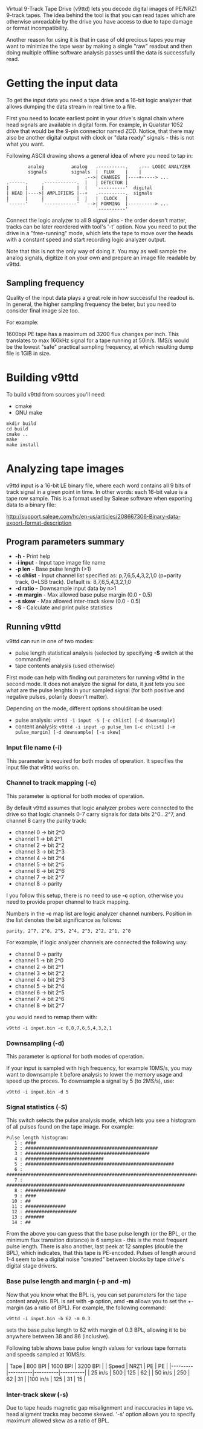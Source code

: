 
Virtual 9-Track Tape Drive (v9ttd) lets you decode digital images of PE/NRZ1
9-track tapes. The idea behind the tool is that you can read tapes which are
otherwise unreadable by the drive you have access to due to tape damage
or format incompatibility.

Another reason for using it is that in case of old precious tapes you may want to
minimize the tape wear by making a single "raw" readout and then doing multiple offline
software analysis passes until the data is successfully read.

# Getting the input data

To get the input data you need a tape drive and a 16-bit logic analyzer that allows dumping the data
stream in real time to a file.

First you need to locate earliest point in your drive's signal chain where head signals are available
in digital form. For example, in Qualstar 1052 drive that would be the 9-pin connector named ZCD.
Notice, that there
may also be another digital output with clock or "data ready" signals - this is not what you want.

Following ASCII drawing shows a general idea of where you need to tap in:

            analog          analog   .----------.    .--- LOGIC ANALYZER
            signals         signals  |  FLUX    |    |
                                 .-->| CHANGES  |----+-----> ...
    .------.     .------------.  |   | DETECTOR |
    |      |     |            |  |   `----------'  digital
    | HEAD |---->| AMPLIFIERS |--+   .----------.  signals
    |      |     |            |  |   |  CLOCK   |
    `------'     `------------'  `-->| FORMING  |----------> ...
                                     `----------'

Connect the logic analyzer to all 9 signal pins - the order doesn't matter, tracks can be later reordered with
tool's '-t' option. Now you need to put the drive in a "free-running" mode, which lets the tape
to move over the heads with a constant speed and start recording logic analyzer output.

Note that this is not the only way of doing it. You may as well sample the analog signals,
digitize it on your own and prepare an image file readable by v9ttd.

## Sampling frequency

Quality of the input data plays a great role in how successful the readout is.
In general, the higher sampling frequency the beter, but you need to consider final image size too.

For example:

1600bpi PE tape has a maximum od 3200 flux changes per inch.
This translates to max 160kHz signal for a tape running at 50in/s.
1MS/s would be the lowest "safe" practical sampling frequency, at which resulting dump file
is 1GiB in size.

# Building v9ttd

To build v9ttd from sources you'll need:

* cmake
* GNU make

```
mkdir build
cd build
cmake ..
make
make install
```

# Analyzing tape images

v9ttd input is a 16-bit LE binary file, where each word contains all 9 bits
of track signal in a given point in time. In other words: each 16-bit value is a
tape row sample. This is a format used by Saleae software when exporting data to a binary file:

http://support.saleae.com/hc/en-us/articles/208667306-Binary-data-export-format-description

## Program parameters summary

* **-h** - Print help
* **-i input** - Input tape image file name
* **-p len** - Base pulse length (>1)
* **-c chlist** - Input channel list specified as: p,7,6,5,4,3,2,1,0 (p=parity track, 0=LSB track). Default is: 8,7,6,5,4,3,2,1,0
* **-d ratio** - Downsample input data by n>1
* **-m margin** - Max allowed base pulse margin (0.0 - 0.5)
* **-s skew** - Max allowed inter-track skew (0.0 - 0.5)
* **-S** - Calculate and print pulse statistics

## Running v9ttd

v9ttd can run in one of two modes:

* pulse length statistical analysis (selected by specifying **-S** switch at the commandline)
* tape contents analysis (used otherwise)

First mode can help with finding out parameters for running v9ttd in the second mode.
It does not analyze the signal for data, it just lets you see what are the pulse lenghts
in your sampled signal (for both positive and negative pulses, polarity doesn't matter).

Depending on the mode, different options should/can be used:

* pulse analysis: `v9ttd -i input -S [-c chlist] [-d downsample]`
* content analysis: `v9ttd -i input -p pulse_len [-c chlist] [-m pulse_margin] [-d downsample] [-s skew]`

### Input file name (-i)

This parameter is required for both modes of operation. It specifies the input file that v9ttd works on.

### Channel to track mapping (-c)

This parameter is optional for both modes of operation.

By default v9ttd assumes that logic analyzer probes were connected to the drive so that
logic channels 0-7 carry signals for data bits 2^0...2^7, and channel 8 carry the parity track:

* channel 0 -> bit 2^0
* channel 1 -> bit 2^1
* channel 2 -> bit 2^2
* channel 3 -> bit 2^3
* channel 4 -> bit 2^4
* channel 5 -> bit 2^5
* channel 6 -> bit 2^6
* channel 7 -> bit 2^7
* channel 8 -> parity

I you follow this setup, there is no need to use **-c** option,
otherwise you need to provide proper channel to track mapping.

Numbers in the **-c** map list are logic analyzer channel numbers.
Position in the list denotes the bit significance as follows:

    parity, 2^7, 2^6, 2^5, 2^4, 2^3, 2^2, 2^1, 2^0

For example, if logic analyzer channels are connected the following way:

* channel 0 -> parity
* channel 1 -> bit 2^0
* channel 2 -> bit 2^1
* channel 3 -> bit 2^2
* channel 4 -> bit 2^3
* channel 5 -> bit 2^4
* channel 6 -> bit 2^5
* channel 7 -> bit 2^6
* channel 8 -> bit 2^7

you would need to remap them with:

    v9ttd -i input.bin -c 0,8,7,6,5,4,3,2,1

### Downsampling (-d)

This parameter is optional for both modes of operation.

If your input is sampled with high frequency, for example 10MS/s, you may want to downsample it
before analysis to lower the memory usage and speed up the proces. To downsample a signal
by 5 (to 2MS/s), use:

    v9ttd -i input.bin -d 5

### Signal statistics (-S)

This switch selects the pulse analysis mode, which lets you see a histogram of all pulses found
on the tape image. For example:


```
Pulse length histogram:
   1 : ####
   2 : #################################################
   3 : ##############################################
   4 : #############################
   5 : #######################################################
   6 : ##################################################################################
   7 : ##################################################################
   8 : ###############
   9 : ####
  10 : ##
  11 : ###############
  12 : ###################
  13 : #######
  14 : ##
```

From the above you can guess that the base pulse length (or the BPL, or the minimum flux transition distance) is 6 samples -
this is the most frequent pulse length. There is also another, last peek at 12 samples (double the BPL),
which indicates, that this tape is PE-encoded.
Pulses of length around 1-4 seem to be a digital noise "created" between blocks by tape drive's digital stage drivers.

### Base pulse length and margin (-p and -m)

Now that you know what the BPL is, you can set parameters for the tape content analysis. BPL is set with **-p**
option, amd **-m** allows you to set the +- margin (as a ratio of BPL). For example, the following command:

    v9ttd -i input.bin -b 62 -m 0.3

sets the base pulse length to 62 with margin of 0.3 BPL, allowing it to be anywhere between 38 and 86 (inclusive).

Following table shows base pulse length values for various tape formats and speeds sampled at 10MS/s:

| Tape    |  800 BPI | 1600 BPI | 3200 BPI |
| Speed   |   NRZ1   |    PE    |    PE    |
|---------|----------|----------|----------|
| 25 in/s |   500    |   125    |    62    |
| 50 in/s |   250    |    62    |    31    |
|100 in/s |   125    |    31    |    15    |

### Inter-track skew (-s)

Due to tape heads magnetic gap misalignment and inaccuracies in tape vs. head aligment
tracks may become skewed. '-s' option allows you to specify maximum allowed skew
as a ratio of BPL.



